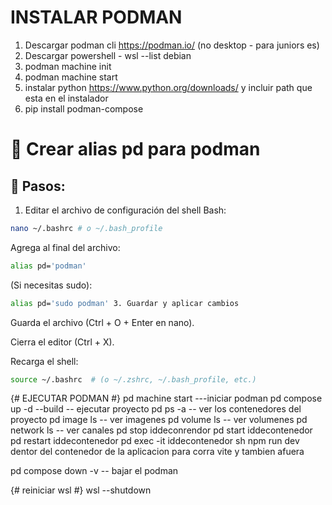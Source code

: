 # INSTALAR PODMAN

1.  Descargar podman cli https://podman.io/ (no desktop - para juniors es)
2.  Descargar powershell - wsl --list debian
3.  podman machine init
4.  podman machine start
5.  instalar python https://www.python.org/downloads/ y incluir path que esta en el instalador
6.  pip install podman-compose

# 🐧 Crear alias pd para podman

## 📝 Pasos:

1. Editar el archivo de configuración del shell
   Bash:

```bash
nano ~/.bashrc # o ~/.bash_profile
```

Agrega al final del archivo:

```bash
alias pd='podman'
```

(Si necesitas sudo):

```bash
alias pd='sudo podman' 3. Guardar y aplicar cambios
```

Guarda el archivo (Ctrl + O + Enter en nano).

Cierra el editor (Ctrl + X).

Recarga el shell:

```bash
source ~/.bashrc  # (o ~/.zshrc, ~/.bash_profile, etc.)
```

{# EJECUTAR PODMAN #}
pd machine start ---iniciar podman
pd compose up -d --build -- ejecutar proyecto
pd ps -a -- ver los contenedores del proyecto
pd image ls -- ver imagenes
pd volume ls -- ver volumenes
pd network ls -- ver canales
pd stop iddeconrendor
pd start iddecontenedor
pd restart iddecontenedor
pd exec -it iddecontenedor sh
npm run dev dentor del contenedor de la aplicacion para corra vite y tambien afuera 
 
pd compose down -v -- bajar el podman

{# reiniciar wsl #}
wsl --shutdown
